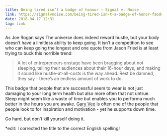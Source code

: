 ```yaml
---
title: Being tired isn’t a badge of honour – Signal v. Noise
link: https://signalvnoise.com/being-tired-isn-t-a-badge-of-honor-fa6d4c8cff4e
date: 2018-04-17 12:31
tag: link
---
```

As Joe Rogan says The universe  does indeed reward hustle, but your body doesn’t have a limitless ability to keep going. It isn’t a competition to see who can keep going the longest and one quote from Jason Fried is at least trying to buck this horrible trend:

> A lot of entrepreneurs onstage have been bragging about not sleeping, telling their audiences about their 16-hour days, and making it sound like hustle-at-all-costs is the way ahead. Rest be damned, they say - there’s an endless amount of work to do.  

This badge that people that are successful seem to wear is not just damaging to your long term health but also more often that not untrue. Sleep might seem like a waste of time but enables you to performa much better in the hours you are awake. [Gary Vee](https://medium.com/@Philbert440/the-universe-rewards-hustle-c6354305c4a6) is often one of the people that people look to for inspiration and motivation - yet he supports down time.

Go hard, but don’t kill yourself doing it.

*edit: I corrected the title to the correct English spelling!
